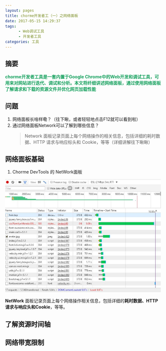 ```yaml
---
layout: pages
title: chorme开发者工（一）之网络面板
date: 2017-05-15 14:29:37
tags: 
      - Web调试工具
      - 开发者工具
categories: 工具
---
```

## 摘要 ##
**<p style="color:#15A05D;display：block">chorme开发者工具是一套内置于Google Chrome中的Web开发和调试工具，可用来对网站进行迭代、调试和分析。本文将纤细讲述网络面板，通过使用网络面板了解请求和下载的资源文件并优化网页加载性能</p>**

## 问题 ##
1. 网络面板长啥样嘞？（往下瞅，或者轻轻地点击F12就可以看到啦）
2. 通过网络面板Network可以了解到哪些信息？
   >Network 面板记录页面上每个网络操作的相关信息，包括详细的耗时数据、HTTP 请求与响应标头和 Cookie，等等（详细讲解往下瞅瞅）

## 网络面板基础 ##
1. Chorme DevTools 的 NetWork面板

![](002_chormeTools_1/timeline_start.jpg)

**NetWork** 面板记录页面上每个网络操作相关信息，包括详细的**耗时数据、HTTP请求与响应头和Cookie**，等等。

## 了解资源时间轴 ##

## 网络带宽限制 ##